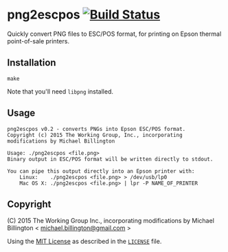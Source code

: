 # png2escpos [![Build Status](https://travis-ci.org/mike42/png2escpos.svg?branch=master)](https://travis-ci.org/mike42/png2escpos)

Quickly convert PNG files to ESC/POS format, for printing on Epson thermal point-of-sale printers.

## Installation

    make
    
Note that you'll need `libpng` installed.

## Usage

    png2escpos v0.2 - converts PNGs into Epson ESC/POS format.
    Copyright (c) 2015 The Working Group, Inc., incorporating
    modifications by Michael Billington

    Usage: ./png2escpos <file.png>
    Binary output in ESC/POS format will be written directly to stdout.

    You can pipe this output directly into an Epson printer with:
	    Linux:    ./png2escpos <file.png> > /dev/usb/lp0
	    Mac OS X: ./png2escpos <file.png> | lpr -P NAME_OF_PRINTER

## Copyright

(C) 2015 The Working Group Inc., incorporating modifications by
Michael Billington < michael.billington@gmail.com >

Using the [MIT License](http://opensource.org/licenses/MIT) as described in
the [`LICENSE`](LICENSE) file.

